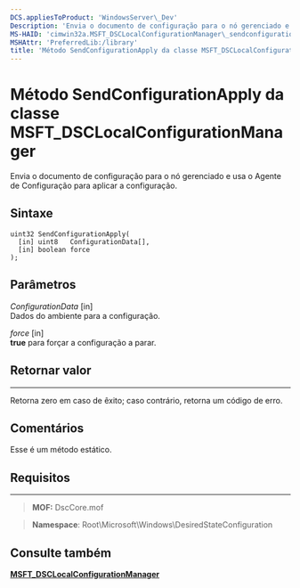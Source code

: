```yaml
---
DCS.appliesToProduct: 'WindowsServer\_Dev'
Description: 'Envia o documento de configuração para o nó gerenciado e usa o Agente de Configuração para aplicar a configuração.'
MS-HAID: 'cimwin32a.MSFT_DSCLocalConfigurationManager\_sendconfigurationapply'
MSHAttr: 'PreferredLib:/library'
title: 'Método SendConfigurationApply da classe MSFT_DSCLocalConfigurationManager'
---
```


# Método SendConfigurationApply da classe MSFT_DSCLocalConfigurationManager

Envia o documento de configuração para o nó gerenciado e usa o Agente de Configuração para aplicar a configuração.

Sintaxe
------

```mof
uint32 SendConfigurationApply(
  [in] uint8   ConfigurationData[],
  [in] boolean force
);
```

Parâmetros
----------

*ConfigurationData* \[in\]  
Dados do ambiente para a configuração.

*force* \[in\]  
**true** para forçar a configuração a parar.

## Retornar valor
------------

Retorna zero em caso de êxito; caso contrário, retorna um código de erro.

## Comentários

Esse é um método estático.

## Requisitos
------------
>**MOF:** DscCore.mof

>**Namespace**: Root\Microsoft\Windows\DesiredStateConfiguration


## Consulte também


[**MSFT_DSCLocalConfigurationManager**](msft-dsclocalconfigurationmanager.md)


 

 





<!--HONumber=Apr16_HO2-->


